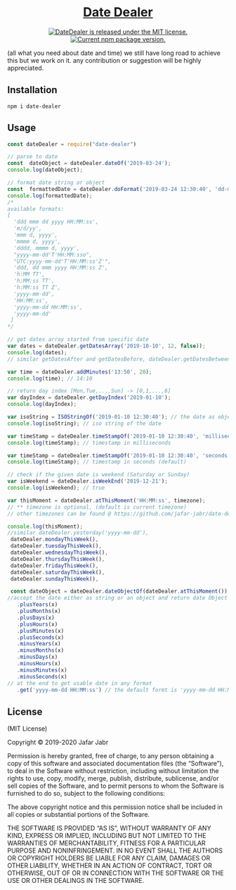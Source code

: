 <h1 align="center">
  <a href="https://github.com/jafar-jabr/date-dealer/">
    Date Dealer
  </a>
</h1>

<p align="center">
  <a href="https://github.com/jafar-jabr/date-dealer/blob/master/LICENSE">
    <img src="https://img.shields.io/badge/license-MIT-blue.svg" alt="DateDealer is released under the MIT license." />
  </a>
  <a href="https://github.com/jafar-jabr/date-dealer">
    <img src="https://badge.fury.io/js/date-dealer.svg" alt="Current npm package version." />
  </a>
</p>

(all what you need about date and time) we still have long road to achieve this but we work on it. 
any contribution or suggestion will be highly appreciated.

Installation
------------

    npm i date-dealer

Usage
-----

~~~ javascript
const dateDealer = require("date-dealer")

// parse to date
const  dateObject = dateDealer.dateOf('2019-03-24');
console.log(dateObject);

// format date string or object
const  formattedDate = dateDealer.doFormat('2019-03-24 12:30:40', 'dd-mm-yy h:MM:ss');
console.log(formattedDate);
/*
available formats:
[
  'ddd mmm dd yyyy HH:MM:ss',
  'm/d/yy',
  'mmm d, yyyy',
  'mmmm d, yyyy',
  'dddd, mmmm d, yyyy',
  "yyyy-mm-dd'T'HH:MM:sso",
  "UTC:yyyy-mm-dd'T'HH:MM:ss'Z'",
  'ddd, dd mmm yyyy HH:MM:ss Z',
  'h:MM TT',
  'h:MM:ss TT',
  'h:MM:ss TT Z',
  'yyyy-mm-dd',
  'HH:MM:ss',
  'yyyy-mm-dd HH:MM:ss',
  'yyyy-mm-dd'
 ]
*/

// get dates array started from specific date
var dates = dateDealer.getDatesArray('2019-10-10', 12, false));
console.log(dates);
// similar getDatesAfter and getDatesBefore, dateDealer.getDatesBetween('2019-01-10', '2019-01-21')

var time = dateDealer.addMinutes('13:50', 20);
console.log(time); // 14:10

// return day index [Mon,Tue,...,Sun] -> [0,1,...,6]
var dayIndex = dateDealer.getDayIndex('2019-01-10');
console.log(dayIndex);

var isoString = ISOStringOf('2019-01-10 12:30:40'); // the date as object or string
console.log(isoString); // iso string of the date

var timeStamp = dateDealer.timeStampOf('2019-01-10 12:30:40', 'milliseconds');
console.log(timeStamp); // timestamp in milliseconds

var timeStamp = dateDealer.timeStampOf('2019-01-10 12:30:40', 'seconds');
console.log(timeStamp); // timestamp in seconds (default)

// check if the given date is weekend (Saturday or Sunday)
var isWeekend = dateDealer.isWeekEnd('2019-12-21');
console.log(isWeekend); // true

var thisMoment = dateDealer.atThisMoment('HH:MM:ss', timezone);
// ** timezone is optional, (default is current timezone)
// other timezones can be found @ https://github.com/jafar-jabr/date-dealer/blob/master/timezones.json

console.log(thisMoment);
//similar dateDealer.yesterday('yyyy-mm-dd'),
 dateDealer.mondayThisWeek(), 
 dateDealer.tuesdayThisWeek(), 
 dateDealer.wednesdayThisWeek(), 
 dateDealer.thursdayThisWeek(), 
 dateDealer.fridayThisWeek(), 
 dateDealer.saturdayThisWeek(), 
 dateDealer.sundayThisWeek(), 
~~~
~~~ javascript
 const dateObject = dateDealer.dateObjectOf(dateDealer.atThisMoment());
//accept the date either as string or an object and return date Object which has the following properties
   .plusYears(x)
   .plusMonths(x)
   .plusDays(x)
   .plusHours(x)
   .plusMinutes(x)
   .plusSeconds(x)
   .minusYears(x)
   .minusMonths(x)
   .minusDays(x)
   .minusHours(x)
   .minusMinutes(x)
   .minusSeconds(x)
// at the end to get usable date in any format
   .get('yyyy-mm-dd HH:MM:ss') // the default formt is 'yyyy-mm-dd HH:MM:ss'
~~~

License
-------

(MIT License)

Copyright © 2019-2020 Jafar Jabr

Permission is hereby granted, free of charge, to any person obtaining a copy of
this software and associated documentation files (the “Software”), to deal in
the Software without restriction, including without limitation the rights to
use, copy, modify, merge, publish, distribute, sublicense, and/or sell copies of
the Software, and to permit persons to whom the Software is furnished to do so,
subject to the following conditions:

The above copyright notice and this permission notice shall be included in all
copies or substantial portions of the Software.

THE SOFTWARE IS PROVIDED “AS IS”, WITHOUT WARRANTY OF ANY KIND, EXPRESS OR
IMPLIED, INCLUDING BUT NOT LIMITED TO THE WARRANTIES OF MERCHANTABILITY, FITNESS
FOR A PARTICULAR PURPOSE AND NONINFRINGEMENT. IN NO EVENT SHALL THE AUTHORS OR
COPYRIGHT HOLDERS BE LIABLE FOR ANY CLAIM, DAMAGES OR OTHER LIABILITY, WHETHER
IN AN ACTION OF CONTRACT, TORT OR OTHERWISE, OUT OF OR IN CONNECTION WITH THE
SOFTWARE OR THE USE OR OTHER DEALINGS IN THE SOFTWARE.


